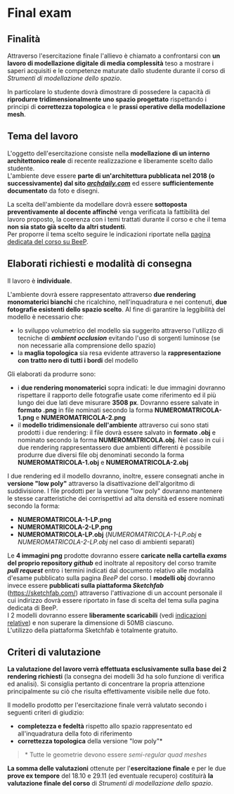 # Final exam

## Finalità

Attraverso l'esercitazione finale l'allievo è chiamato a confrontarsi con **un lavoro di modellazione digitale di media
complessità** teso a mostrare i saperi acquisiti e le competenze maturate dallo studente durante il corso di
*Strumenti di modellazione dello spazio*.

In particolare lo studente dovrà dimostrare di possedere la capacità di **riprodurre tridimensionalmente uno spazio
progettato** rispettando i principi di **correttezza topologica** e le **prassi operative della modellazione mesh**.

## Tema del lavoro

L'oggetto dell'esercitazione consiste nella **modellazione di un interno architettonico reale** di recente
realizzazione e liberamente scelto dallo studente.   
L'ambiente deve essere **parte di un'architettura pubblicata nel 2018 (o successivamente) dal sito [_archdaily.com_](http://archdaily.com/)**
ed essere **sufficientemente documentato** da foto e disegni.

La scelta dell'ambiente da modellare dovrà essere **sottoposta preventivamente al docente affinché** venga verificata
la fattibilità del lavoro proposto, la coerenza con i temi trattati durante il corso e che il tema **non sia stato già
scelto da altri studenti**.   
Per proporre il tema scelto seguire le indicazioni riportate nella [pagina dedicata del corso su BeeP](https://beep.metid.polimi.it/web/2018-19-strumenti-di-modellazione-dello-spazio-marco-ferrara-/wiki/-/wiki/Main/Scelta+del+tema+d%27esame?&#p_36).

## Elaborati richiesti e modalità di consegna

Il lavoro è **individuale**.

L'ambiente dovrà essere rappresentato attraverso **due rendering monomaterici bianchi** che ricalchino,
nell'inquadratura e nei contenuti, **due fotografie esistenti dello spazio scelto**.
Al fine di garantire la leggibilità del modello è necessario che:

- lo sviluppo volumetrico del modello sia suggerito attraverso l'utilizzo di tecniche di **_ambient occlusion_**
evitando l'uso di sorgenti luminose (se non necessarie alla comprensione dello spazio)
- la **maglia topologica** sia resa evidente attraverso la **rappresentazione con tratto nero di tutti i bordi** del modello

Gli elaborati da produrre sono:

- i **due rendering monomaterici** sopra indicati: le due immagini dovranno rispettare il rapporto delle fotografie
usate come riferimento ed il più lungo dei due lati deve misurare **3508 px**. Dovranno essere salvate in **formato .png**
in file nominati secondo la forma **NUMEROMATRICOLA-1.png** e **NUMEROMATRICOLA-2.png**
- il **modello tridimensionale dell'ambiente** attraverso cui sono stati prodotti i due rendering: il file dovrà
essere salvato in **formato .obj** e nominato secondo la forma **NUMEROMATRICOLA.obj**. Nel caso in cui i due rendering rappresentassero due ambienti differenti è possibile produrre due diversi file obj denominati secondo la forma **NUMEROMATRICOLA-1.obj** e **NUMEROMATRICOLA-2.obj**

I due rendering ed il modello dovranno, inoltre, essere consegnati anche in **versione "low poly"** attraverso la
disattivazione dell'algoritmo di suddivisione. I file prodotti per la versione "low poly" dovranno mantenere le
stesse caratteristiche dei corrispettivi ad alta densità ed essere nominati secondo la forma:

- **NUMEROMATRICOLA-1-LP.png**
- **NUMEROMATRICOLA-2-LP.png**
- **NUMEROMATRICOLA-LP.obj** (*NUMEROMATRICOLA-1-LP.obj* e *NUMEROMATRICOLA-2-LP.obj* nel caso di ambienti separati)

Le **4 immagini png** prodotte dovranno essere **caricate nella cartella _exams_ del proprio repository _github_** ed
inoltrate al repository del corso tramite **_pull request_** entro i termini indicati dal documento relativo alle
modalità d'esame pubblicato sulla pagina _BeeP_ del corso.
I **modelli obj** dovranno invece essere **pubblicati sulla piattaforma _Sketchfab_** (https://sketchfab.com/)
attraverso l'attivazione di un account personale il cui indirizzo dovrà essere riportato in fase di scelta del tema
sulla pagina dedicata di BeeP.    
I 2 modelli dovranno essere **liberamente scaricabili** (vedi [indicazioni
relative](https://help.sketchfab.com/hc/en-us/articles/201368589-Downloading-Models#Allowing_Users_to_Download))
e non superare la dimensione di 50MB ciascuno.   
L'utilizzo della piattaforma Sketchfab è totalmente gratuito.

## Criteri di valutazione

**La valutazione del lavoro verrà effettuata esclusivamente sulla base dei 2 rendering richiesti**
(la consegna dei modelli 3d ha solo funzione di verifica ed analisi).
Si consiglia pertanto di concentrare la propria attenzione principalmente su ciò che risulta effettivamente
visibile nelle due foto.

Il modello prodotto per l'esercitazione finale verrà valutato secondo i seguenti criteri di giudizio:

- **completezza e fedeltà** rispetto allo spazio rappresentato ed all'inquadratura della foto di riferimento
- **correttezza topologica** della versione "low poly"\*

>\* Tutte le geometrie devono essere _semi-regular quad meshes_

**La somma delle valutazioni** ottenute per l'**esercitazione finale** e per le due **prove ex tempore** del
18.10 e 29.11 (ed eventuale recupero) costituirà **la valutazione finale del corso** di
_Strumenti di modellazione dello spazio_.   

